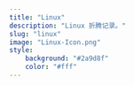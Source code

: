 ```yaml
---
title: "Linux"
description: "Linux 折腾记录。"
slug: "linux"
image: "Linux-Icon.png"
style:
    background: "#2a9d8f"
    color: "#fff"
---
```


